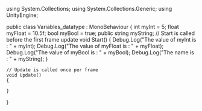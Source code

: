using System.Collections;
using System.Collections.Generic;
using UnityEngine;

public class Variables_datatype : MonoBehaviour
{
    int myInt = 5;
    float myFloat = 10.5f;
    bool myBool = true;
    public string myString;
    // Start is called before the first frame update
    void Start()
    {
        Debug.Log("The value of myInt is : " + myInt);
        Debug.Log("The value of myFloat is : " + myFloat);
        Debug.Log("The value of myBool is : " + myBool);
        Debug.Log("The name is : " + myString);
    }

    // Update is called once per frame
    void Update()
    {
        
    }
}
